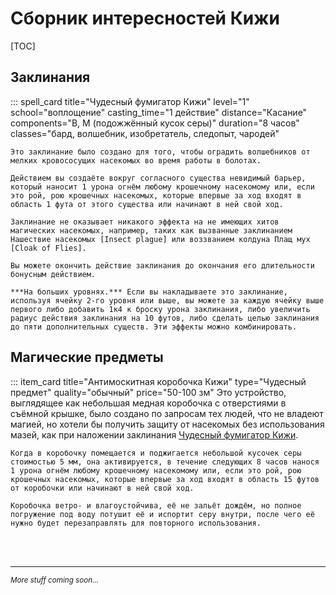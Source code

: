 # Сборник интересностей Кижи

[TOC]

## Заклинания

::: spell_card title="Чудесный фумигатор Кижи" level="1" school="воплощение" casting_time="1 действие" distance="Касание" components="В, М (подожжённый кусок серы)" duration="8 часов" classes="бард, волшебник, изобретатель, следопыт, чародей"

    Это заклинание было создано для того, чтобы оградить волшебников от мелких кровососущих насекомых во время работы в болотах.

    Действием вы создаёте вокруг согласного существа невидимый барьер, который наносит 1 урона огнём любому крошечному насекомому или, если это рой, рою крошечных насекомых, которые впервые за ход входят в область 1 фута от этого существа или начинают в ней свой ход.

    Заклинание не оказывает никакого эффекта на не имеющих хитов магических насекомых, например, таких как вызванные заклинанием Нашествие насекомых [Insect plague] или воззванием колдуна Плащ мух [Cloak of Flies].

    Вы можете окончить действие заклинания до окончания его длительности бонусным действием.

    ***На больших уровнях.*** Если вы накладываете это заклинание, используя ячейку 2-го уровня или выше, вы можете за каждую ячейку выше первого либо добавить 1к4 к броску урона заклинания, либо увеличить радиус действия заклинания на 10 футов, либо сделать целью заклинания до пяти дополнительных существ. Эти эффекты можно комбинировать.

## Магические предметы

::: item_card title="Антимоскитная коробочка Кижи" type="Чудесный предмет" quality="обычный" price="50-100 зм"
    Это устройство, выглядящее как небольшая медная коробочка с отверстиями в съёмной крышке, было создано по запросам тех людей, что не владеют магией, но хотели бы получить защиту от насекомых без использования мазей, как при наложении заклинания [Чудесный фумигатор Кижи](#chudesnyi-fumigator-kizhi).

    Когда в коробочку помещается и поджигается небольшой кусочек серы стоимостью 5 мм, она активируется, в течение следующих 8 часов нанося 1 урона огнём любому крошечному насекомому или, если это рой, рою крошечных насекомых, которые впервые за ход входят в область 15 футов от коробочки или начинают в ней свой ход.

    Коробочка ветро- и влагоустойчива, её не зальёт дождём, но полное погружение под воду потушит её и испортит серу внутри, после чего её нужно будет перезаправлять для повторного использования.

<br><br>

---

*<small>More stuff coming soon...</small>*
